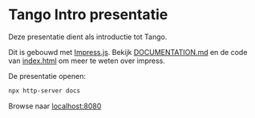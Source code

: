 # Tango Intro presentatie

Deze presentatie dient als introductie tot Tango.

Dit is gebouwd met [Impress.js](https://github.com/impress/impress.js/).
Bekijk [DOCUMENTATION.md](DOCUMENTATION.md) en de code van [index.html](public/index.html) om meer te weten over impress.

De presentatie openen:

```sh
npx http-server docs
```

Browse naar [localhost:8080](http://localhost:8080)
